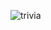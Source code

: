 ![trivia](https://user-images.githubusercontent.com/50807858/129534047-1cad1054-eaa1-439f-9718-dc1b7e843455.png)
